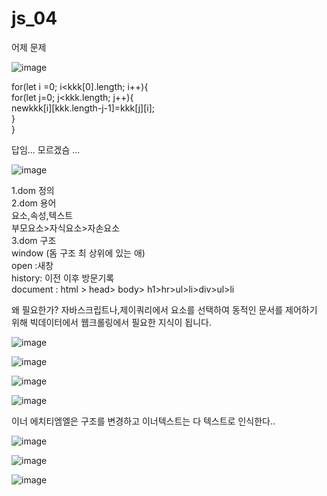 # js_04  
  
  
  
  
  
어제 문제   
 
 
 
  
  
![image](https://user-images.githubusercontent.com/80766275/200449991-06264a9f-ac4b-46a1-9a13-18ec53fe68b8.png)
  
  
  
for(let i =0; i<kkk[0].length; i++){  
      for(let j=0; j<kkk.length; j++){  
      newkkk[i][kkk.length-j-1]=kkk[j][i];  
   }  
}  
  
  
답임...
모르겠슴  ...  
  
  
  
  
  
  
![image](https://user-images.githubusercontent.com/80766275/200452064-7a5eadf7-5ec4-4a77-9ff1-aef14d24da34.png)
  
  
1.dom 정의  
2.dom 용어  
  요소,속성,텍스트  
  부모요소>자식요소>자손요소  
3.dom 구조  
window (돔 구조 최 상위에 있는 애)  
open :새창  
history: 이전 이후 방문기록  
document : html > head> body> h1>hr>ul>li>div>ul>li  
  
  
왜 필요한가? 자바스크립트나,제이쿼리에서 요소를 선택하여 동적인 문서를 제어하기 위해 빅데이터에서 웹크롤링에서 필요한 지식이 됩니다.  
  
  
  
  
  
  
  
![image](https://user-images.githubusercontent.com/80766275/200458125-1735f581-4783-4521-a749-7ab4ca5ec6fc.png)  
  
  
  
![image](https://user-images.githubusercontent.com/80766275/200458852-e471e418-c623-46eb-bc87-b72269853c9e.png)
  
![image](https://user-images.githubusercontent.com/80766275/200479520-b18e2760-3a34-4069-ba81-86aca82265cb.png)

  
  
  
  
  
  
  
![image](https://user-images.githubusercontent.com/80766275/200459972-60f14ed8-4923-49da-82cd-fad32957267a.png)  
   
 이너 에치티엠엘은 구조를 변경하고 이너텍스트는 다 텍스트로 인식한다..  
   
   
   
   
   
   
 ![image](https://user-images.githubusercontent.com/80766275/200463028-9297cdfb-beb2-44d6-b6e9-2541a59ab88e.png)
  
  
  
  
![image](https://user-images.githubusercontent.com/80766275/200478439-373ef4d3-cb4d-4eb4-a2ad-0d4cf8bb4b88.png)

  
  
  
  
  
  
  
![image](https://user-images.githubusercontent.com/80766275/200480414-48d60d09-38d5-45f0-ba28-3d3d8594ced0.png)

